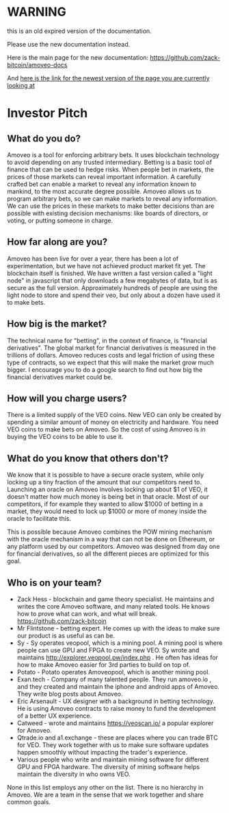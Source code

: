 WARNING
========

this is an old expired version of the documentation.

Please use the new documentation instead. 

Here is the main page for the new documentation: https://github.com/zack-bitcoin/amoveo-docs 

And [here is the link for the newest version of the page you are currently looking at](https://github.com/zack-bitcoin/amoveo-docs/blob/master//basics/investor_pitch.md)

Investor Pitch
==========

## What do you do?

Amoveo is a tool for enforcing arbitrary bets. It uses blockchain technology to avoid depending on any trusted intermediary.
Betting is a basic tool of finance that can be used to hedge risks.
When people bet in markets, the prices of those markets can reveal important information. A carefully crafted bet can enable a market to reveal any information known to mankind, to the most accurate degree possible. Amoveo allows us to program arbitrary bets, so we can make markets to reveal any information.
We can use the prices in these markets to make better decisions than are possible with existing decision mechanisms: like boards of directors, or voting, or putting someone in charge.

## How far along are you?

Amoveo has been live for over a year, there has been a lot of experimentation, but we have not achieved product market fit yet.
The blockchain itself is finished. We have written a fast version called a "light node" in javascript that only downloads a few megabytes of data, but is as secure as the full version. Approximately hundreds of people are using the light node to store and spend their veo, but only about a dozen have used it to make bets.

## How big is the market?

The technical name for "betting", in the context of finance, is "financial derivatives".
The global market for financial derivatives is measured in the trillions of dollars. Amoveo reduces costs and legal friction of using these type of contracts, so we expect that this will make the market grow much bigger.
I encourage you to do a google search to find out how big the financial derivatives market could be.

## How will you charge users?

There is a limited supply of the VEO coins. New VEO can only be created by spending a similar amount of money on electricity and hardware.
You need VEO coins to make bets on Amoveo.
So the cost of using Amoveo is in buying the VEO coins to be able to use it.

## What do you know that others don't?

We know that it is possible to have a secure oracle system, while only locking up a tiny fraction of the amount that our competitors need to.
Launching an oracle on Amoveo involves locking up about $1 of VEO, it doesn't matter how much money is being bet in that oracle.
Most of our competitors, if for example they wanted to allow $1000 of betting in a market, they would need to lock up $1000 or more of money inside the oracle to facilitate this.

This is possible because Amoveo combines the POW mining mechanism with the oracle mechanism in a way that can not be done on Ethereum, or any platform used by our competitors.
Amoveo was designed from day one for financial derivatives, so all the different pieces are optimized for this goal.


## Who is on your team?

* Zack Hess - blockchain and game theory specialist. He maintains and writes the core Amoveo software, and many related tools. He knows how to prove what can work, and what will break. https://github.com/zack-bitcoin
* Mr Flintstone - betting expert. He comes up with the ideas to make sure our product is as useful as can be.
* Sy - Sy operates veopool, which is a mining pool. A mining pool is where people can use GPU and FPGA to create new VEO. Sy wrote and maintains http://explorer.veopool.pw/index.php . He often has ideas for how to make Amoveo easier for 3rd parties to build on top of.
* Potato - Potato operates Amoveopool, which is another mining pool.
* Exan.tech - Company of many talented people. They run amoveo.io , and they created and maintain the iphone and android apps of Amoveo. They write blog posts about Amoveo. 
* Eric Arsenault - UX designer with a background in betting technology. He is using Amoveo contracts to raise money to fund the development of a better UX experience.
* Catweed - wrote and maintains https://veoscan.io/ a popular explorer for Amoveo.
* Qtrade.io and a1.exchange - these are places where you can trade BTC for VEO. They work together with us to make sure software updates happen smoothly without impacting the trader's experience.
* Various people who write and maintain mining software for different GPU and FPGA hardware. The diversity of mining software helps maintain the diversity in who owns VEO. 

None in this list employs any other on the list. There is no hierarchy in Amoveo.
We are a team in the sense that we work together and share common goals.
